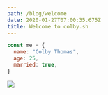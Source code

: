 ```yaml
---
path: /blog/welcome
date: 2020-01-27T07:00:35.675Z
title: Welcome to colby.sh
---
```

```javascript
const me = {
  name: "Colby Thomas",
  age: 25,
  married: true,
}

```

![](assets/brixton.jpg)

